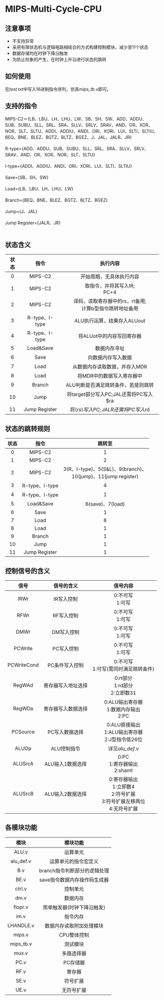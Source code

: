 # MIPS-Multi-Cycle-CPU
## 注意事项
* 不支持异常
* 采用有限状态机与逻辑电路相结合的方式构建控制模块，减少至11个状态
* 数据存储均在时钟下降沿触发
* 为防止险象的产生，在时钟上升沿进行状态的跳转
## 如何使用
在*test.txt*中写入16进制指令序列，仿真*mips_tb.v*即可。
## 支持的指令
MIPS-C2＝{LB、LBU、LH、LHU、LW、SB、SH、SW、ADD、ADDU、SUB、SUBU、SLL、SRL、SRA、SLLV、SRLV、SRAV、AND、OR、XOR、NOR、SLT、SLTU、ADDI、ADDIU、ANDI、ORI、XORI、LUI、SLTI、SLTIU、BEQ、BNE、BLEZ、BGTZ、BLTZ、BGEZ、J、JAL、JALR、JR}</br></br>
R-type={ADD、ADDU、SUB、SUBU、SLL、SRL、SRA、SLLV、SRLV、SRAV、AND、OR、XOR、NOR、SLT、SLTU}</br></br>
I-type={ADDI、ADDIU、ANDI、ORI、XORI、LUI、SLTI、SLTIU}</br></br>
Save={SB、SH、SW}</br></br>
Load={LB、LBU、LH、LHU、LW}</br></br>
Branch={BEQ、BNE、BLEZ、BGTZ、BLTZ、BGEZ}</br></br>
Jump={J、JAL}</br></br>
Jump Register={JALR、JR}</br></br>
## 状态含义
|状态|指令|执行内容|
|:-:|:-:|:-:|
|0|MIPS-C2|开始周期，无具体执行内容|
|1|MIPS-C2|取指令，并将其写入IR;</br>PC+4|
|2|MIPS-C2|译码，读取寄存器中的rs，rt备用;</br>计算b型指令跳转地址备用|
|3|R-type、I-type|ALU执行运算，结果存入ALUout|
|4|R-type、I-type|将ALUot中的内容写回寄存器|
|5|Load&Save|数据内存寻址|
|6|Save|向数据内存写入数据|
|7|Load|从数据内存读取数据，并存入MDR|
|8|Load|将MDR中的数据写入寄存器中|
|9|Branch|ALU判断是否满足跳转条件，若是则跳转|
|10|Jump|将target部分写入PC;JAL还需将PC写入$ra|
|11|Jump Register|将($rs)写入PC;JALR还需将PC写入$rd|
## 状态的跳转规则
|状态|指令|跳转至|
|:-:|:-:|:-:|
|0|MIPS-C2|1|
|1|MIPS-C2|2|
|2|MIPS-C2|3(R、I-type)、5(S&L)、9(branch)、</br>10(jump)、11(jump register)|
|3|R-type、I-type|4|
|4|R-type、I-type|1|
|5|Load&Save|6(save)、7(load)|
|6|Save|1|
|7|Load|8|
|8|Load|1|
|9|Branch|1|
|10|Jump|1|
|11|Jump Register|1|
## 控制信号的含义
|信号|信号的含义|信号内容|
|:-:|:-:|:-:|
|IRWr|IR写入控制|0:不可写</br>1:可写|
|RFWr|RF写入控制|0:不可写</br>1:可写|
|DMWr|DM写入控制|0:不可写</br>1:可写|
|PCWrite|PC写入控制|0:不可写</br>1:可写|
|PCWriteCond|PC条件写入控制|0:不可写</br>1:可写(需同时满足跳转条件)|
|RegWAd|寄存器写入地址选择|0:rt部分</br>1:rd部分</br>2:立即数31|
|RegWDa|寄存器写入数据选择|0:ALU输出寄存器</br>1:数据内存输出</br>2:PC|
|PCSource|PC写入数据选择|0:ALU直接输出</br>1:ALU输出寄存器</br>2:J型指令低26位|
|ALUOp|ALU控制指令|详见*alu_def.v*|
|ALUSrcA|ALU输入1数据选择|0:PC</br>1:寄存器输出</br>2:shamt|
|ALUSrcB|ALU输入2数据选择|0:寄存器输出</br>1:立即数4</br>2:符号扩展</br>3:符号扩展左移两位</br>4:无符号扩展|
## 各模块功能
|模块|模块功能|
|:-:|:-:|
|ALU.v|运算单元|
|alu_def.v|运算单元的指令宏定义|
|B.v|branch指令判断部分的逻辑处理|
|BE.v|save指令数据内存操作码生成器|
|ctrl.v|控制单元|
|dm.v|数据内存|
|flopr.v|简单触发器(时钟下降沿触发)|
|im.v|指令内存|
|LHANDLE.v|数据内存读取附加处理模块|
|mips.v|CPU整体控制|
|mips_tb.v|测试模块|
|mux.v|多路选择器|
|PC.v|PC存储器|
|RF.v|寄存器|
|SE.v|符号扩展|
|UE.v|无符号扩展|